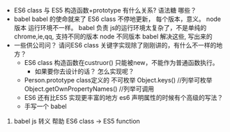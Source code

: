 - ES6 class 与 ES5 构造函数+prototype 有什么关系?
    语法糖  哪些？
- babel babel 的使命就来了
    ES6 class 不停地更新， 每个版本，意义。
    node 版本 运行环境不一样。
    babel 负责
    js的运行环境太复杂了，不是单纯的chrome,ie,qq, 支持不同的版本
    node 不同版本 
    babel 解决这些, 写出来的
- 一些供公司问？
    请问ES6 class 关键字实现除了刚刚讲的，有什么不一样的地方？
    - ES6 class 构造函数在custruor()
        只能被new，不能作为普通函数执行。
        - 如果要你去设计的话？ 怎么实现呢？
    - Person.prototype class定义的 不可枚举 
        Object.keys() //列举可枚举
        Object.getOwnPropertyNames() //列举可调用
    - ES6 还有比ES5 实现更丰富的地方
        es6 声明属性的时候有个高级的写法？
    - 手写一个 babel 

1. babel js 转义 帮助 ES6 class -> ES5 function